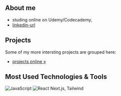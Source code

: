 ## About me
- studing online on Udemy/Codecademy, 
- [linkedin-url]
## Projects
Some of my more intersting projects are grouped here: 
-  <a href="https://spatulatom.github.io/projects-online/" target="_blank"> projects online »</a>
   


## Most Used Technologies & Tools
![JavaScript](https://img.shields.io/badge/-JavaScript-black?style=flat-square&logo=javascript)
![React](https://img.shields.io/badge/-React-black?style=flat-square&logo=react)
Next.js, Tailwind


<!-- MARKDOWN LINKS & IMAGES -->

[linkedin-shield]: https://img.shields.io/badge/-LinkedIn-black.svg?style=for-the-badge&logo=linkedin&colorB=555
[linkedin-url]: https://www.linkedin.com/in/tomasz-s-069249244/

